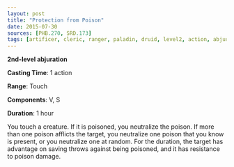 ```yaml
---
layout: post
title: "Protection from Poison"
date: 2015-07-30
sources: [PHB.270, SRD.173]
tags: [artificer, cleric, ranger, paladin, druid, level2, action, abjuration]
---
```


**2nd-level abjuration**

**Casting Time**: 1 action

**Range**: Touch

**Components**: V, S

**Duration**: 1 hour

You touch a creature. If it is poisoned, you neutralize the poison. If more than one poison afflicts the target, you neutralize one poison that you know is present, or you neutralize one at random. For the duration, the target has advantage on saving throws against being poisoned, and it has resistance to poison damage.
